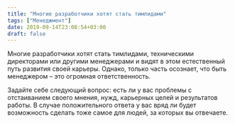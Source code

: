 ```yaml
---
title: "Многие разработчики хотят стать тимлидами"
tags: ["Менеджмент"]
date: 2019-09-14T23:08:54+03:00
draft: false
---
```


Многие разработчики хотят стать тимлидами, техническими директорами или другими менеджерами и
видят в этом естественный путь развития своей карьеры. Однако, только часть осознает, что быть
менеджером – это огромная ответственность.

Задайте себе следующий вопрос: есть ли у вас проблемы с отстаиванием своего мнения, нужд,
карьерных целей и результатов работы. В случае положительного ответа у вас вряд ли будет
возможность сделать тоже самое для людей, за которых вы отвечаете.
<!--more-->
